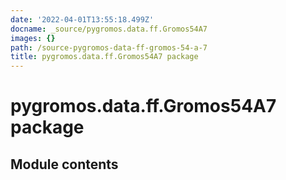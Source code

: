 ```yaml
---
date: '2022-04-01T13:55:18.499Z'
docname: _source/pygromos.data.ff.Gromos54A7
images: {}
path: /source-pygromos-data-ff-gromos-54-a-7
title: pygromos.data.ff.Gromos54A7 package
---
```


# pygromos.data.ff.Gromos54A7 package

## Module contents
